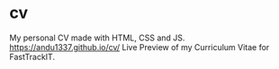 # cv
My personal CV made with HTML, CSS and JS.
https://andu1337.github.io/cv/
Live Preview of my Curriculum Vitae for FastTrackIT.
